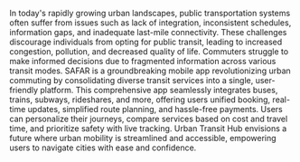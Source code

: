 In today's rapidly growing urban landscapes, public transportation systems often suffer from issues
such as lack of integration, inconsistent schedules, information gaps, and inadequate last-mile
connectivity. These challenges discourage individuals from opting for public transit, leading to
increased congestion, pollution, and decreased quality of life. Commuters struggle to make informed
decisions due to fragmented information across various transit modes.
SAFAR is a groundbreaking mobile app revolutionizing urban commuting by consolidating diverse
transit services into a single, user-friendly platform. This comprehensive app seamlessly integrates
buses, trains, subways, rideshares, and more, offering users unified booking, real-time updates,
simplified route planning, and hassle-free payments. Users can personalize their journeys, compare
services based on cost and travel time, and prioritize safety with live tracking. Urban Transit Hub
envisions a future where urban mobility is streamlined and accessible, empowering users to navigate
cities with ease and confidence.
